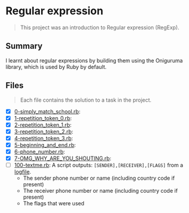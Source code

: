 # Regular expression

> This project was an introduction to Regular expression (RegExp).

## Summary

I learnt about regular expressions by building them using the Oniguruma library, which is used by Ruby by default. 

## Files

> Each file contains the solution to a task in the project.

- [x] [0-simply_match_school.rb](https://github.com/Ebube-Ochemba/alx-system_engineering-devops/blob/master/0x06-regular_expressions/0-simply_match_school.rb):
- [x] [1-repetition_token_0.rb](https://github.com/Ebube-Ochemba/alx-system_engineering-devops/blob/master/0x06-regular_expressions/1-repetition_token_0.rb):
- [x] [2-repetition_token_1.rb](https://github.com/Ebube-Ochemba/alx-system_engineering-devops/blob/master/0x06-regular_expressions/2-repetition_token_1.rb):
- [x] [3-repetition_token_2.rb](https://github.com/Ebube-Ochemba/alx-system_engineering-devops/blob/master/0x06-regular_expressions/3-repetition_token_2.rb):
- [x] [4-repetition_token_3.rb](https://github.com/Ebube-Ochemba/alx-system_engineering-devops/blob/master/0x06-regular_expressions/4-repetition_token_3.rb):
- [x] [5-beginning_and_end.rb](https://github.com/Ebube-Ochemba/alx-system_engineering-devops/blob/master/0x06-regular_expressions/5-beginning_and_end.rb):
- [x] [6-phone_number.rb](https://github.com/Ebube-Ochemba/alx-system_engineering-devops/blob/master/0x06-regular_expressions/6-phone_number.rb):
- [x] [7-OMG_WHY_ARE_YOU_SHOUTING.rb](https://github.com/Ebube-Ochemba/alx-system_engineering-devops/blob/master/0x06-regular_expressions/7-OMG_WHY_ARE_YOU_SHOUTING.rb):
- [ ] [100-textme.rb](https://github.com/Ebube-Ochemba/alx-system_engineering-devops/blob/master/0x06-regular_expressions/100-textme.rb): A script outputs: `[SENDER],[RECEIVER],[FLAGS]` from a [logfile](http://intranet-projects-files.s3.amazonaws.com/holbertonschool-sysadmin_devops/78/text_messages.log).
	- The sender phone number or name (including country code if present)
	- The receiver phone number or name (including country code if present)
	- The flags that were used
